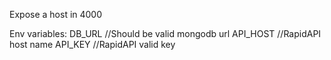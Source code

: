 Expose a host in 4000 

Env variables: 
DB_URL       //Should be valid mongodb url
API_HOST     //RapidAPI host name
API_KEY      //RapidAPI valid key 